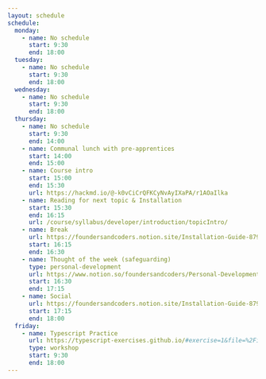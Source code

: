 ```yaml
---
layout: schedule
schedule:
  monday:
    - name: No schedule
      start: 9:30
      end: 18:00
  tuesday:
    - name: No schedule
      start: 9:30
      end: 18:00
  wednesday:
    - name: No schedule
      start: 9:30
      end: 18:00
  thursday:
    - name: No schedule
      start: 9:30
      end: 14:00
    - name: Communal lunch with pre-apprentices
      start: 14:00
      end: 15:00
    - name: Course intro
      start: 15:00
      end: 15:30
      url: https://hackmd.io/@-k0vCiCrQFKCyNvAyIXaPA/r1AOaIlka
    - name: Reading for next topic & Installation
      start: 15:30
      end: 16:15
      url: /course/syllabus/developer/introduction/topicIntro/
    - name: Break
      url: https://foundersandcoders.notion.site/Installation-Guide-879500e472964043a17a1ad886b0905b
      start: 16:15
      end: 16:30
    - name: Thought of the week (safeguarding)
      type: personal-development
      url: https://www.notion.so/foundersandcoders/Personal-Development-91fe75c7e2cc4f989954108729a2c834
      start: 16:30
      end: 17:15
    - name: Social
      url: https://foundersandcoders.notion.site/Installation-Guide-879500e472964043a17a1ad886b0905b
      start: 17:15
      end: 18:00
  friday:
    - name: Typescript Practice
      url: https://typescript-exercises.github.io/#exercise=1&file=%2Findex.ts
      type: workshop
      start: 9:30
      end: 18:00
---
```

